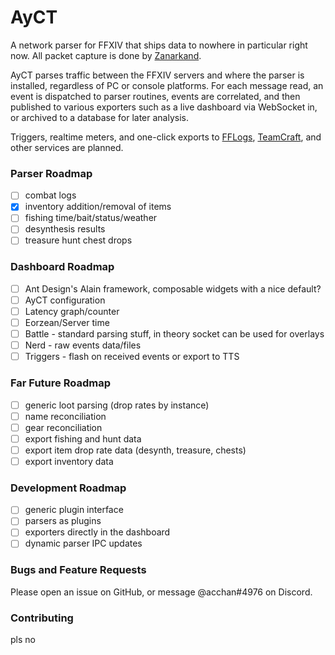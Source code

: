 # AyCT
A network parser for FFXIV that ships data to nowhere in particular right now. All
packet capture is done by [Zanarkand](https://github.com/ayyaruq/zanarkand).

AyCT parses traffic between the FFXIV servers and where the parser is installed,
regardless of PC or console platforms. For each message read, an event is dispatched
to parser routines, events are correlated, and then published to various exporters
such as a live dashboard via WebSocket in, or archived to a database for later analysis.

Triggers, realtime meters, and one-click exports to [FFLogs](https://www.fflogs.com/),
[TeamCraft](https://ffxivteamcraft.com), and other services are planned.

### Parser Roadmap
- [ ] combat logs
- [x] inventory addition/removal of items
- [ ] fishing time/bait/status/weather
- [ ] desynthesis results
- [ ] treasure hunt chest drops

### Dashboard Roadmap
- [ ] Ant Design's Alain framework, composable widgets with a nice default?
- [ ] AyCT configuration
- [ ] Latency graph/counter
- [ ] Eorzean/Server time
- [ ] Battle - standard parsing stuff, in theory socket can be used for overlays
- [ ] Nerd - raw events data/files
- [ ] Triggers - flash on received events or export to TTS

### Far Future Roadmap
- [ ] generic loot parsing (drop rates by instance)
- [ ] name reconciliation
- [ ] gear reconciliation
- [ ] export fishing and hunt data
- [ ] export item drop rate data (desynth, treasure, chests)
- [ ] export inventory data

### Development Roadmap
- [ ] generic plugin interface
- [ ] parsers as plugins
- [ ] exporters directly in the dashboard
- [ ] dynamic parser IPC updates

### Bugs and Feature Requests
Please open an issue on GitHub, or message @acchan#4976 on Discord.

### Contributing
pls no
